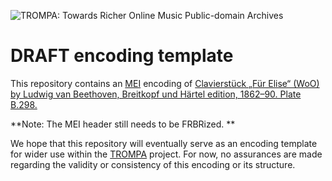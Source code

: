 ![TROMPA: Towards Richer Online Music Public-domain Archives](https://trompamusic.eu/sites/default/files/top-bar-logo_0_0.png)

# DRAFT encoding template

This repository contains an [MEI](https://music-encoding.org) encoding of [Clavierstück „Für Elise“ (WoO) by Ludwig van Beethoven, Breitkopf und Härtel edition, 1862–90. Plate B.298.](https://imslp.org/wiki/Special:ReverseLookup/318757) 

**Note: The MEI header still needs to be FRBRized. **

We hope that this repository will eventually serve as an encoding template for wider use within the [TROMPA](https://trompamusic.eu) project. For now, no assurances are made regarding the validity or consistency of this encoding or its structure.
